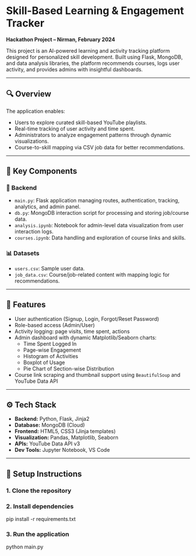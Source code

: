 # Skill-Based Learning & Engagement Tracker  
**Hackathon Project – Nirman, February 2024**

This project is an AI-powered learning and activity tracking platform designed for personalized skill development. Built using Flask, MongoDB, and data analysis libraries, the platform recommends courses, logs user activity, and provides admins with insightful dashboards.

---

## 🔍 Overview

The application enables:
- Users to explore curated skill-based YouTube playlists.
- Real-time tracking of user activity and time spent.
- Administrators to analyze engagement patterns through dynamic visualizations.
- Course-to-skill mapping via CSV job data for better recommendations.

---

## 🧩 Key Components

### 📁 Backend
- `main.py`: Flask application managing routes, authentication, tracking, analytics, and admin panel.
- `db.py`: MongoDB interaction script for processing and storing job/course data.
- `analysis.ipynb`: Notebook for admin-level data visualization from user interaction logs.
- `courses.ipynb`: Data handling and exploration of course links and skills.

### 📊 Datasets
- `users.csv`: Sample user data.
- `job_data.csv`: Course/job-related content with mapping logic for recommendations.

---

## 🚀 Features

- User authentication (Signup, Login, Forgot/Reset Password)
- Role-based access (Admin/User)
- Activity logging: page visits, time spent, actions
- Admin dashboard with dynamic Matplotlib/Seaborn charts:
  - Time Spent Logged In
  - Page-wise Engagement
  - Histogram of Activities
  - Boxplot of Usage
  - Pie Chart of Section-wise Distribution
- Course link scraping and thumbnail support using `BeautifulSoup` and YouTube Data API

---

## ⚙️ Tech Stack

- **Backend:** Python, Flask, Jinja2
- **Database:** MongoDB (Cloud)
- **Frontend:** HTML5, CSS3 (Jinja templates)
- **Visualization:** Pandas, Matplotlib, Seaborn
- **APIs:** YouTube Data API v3
- **Dev Tools:** Jupyter Notebook, VS Code

---

## 🔧 Setup Instructions

### 1. Clone the repository

### 2. Install dependencies
pip install -r requirements.txt

### 3. Run the application
python main.py
